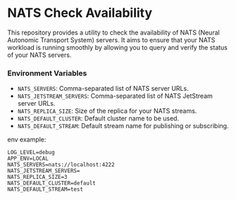 # NATS Check Availability

This repository provides a utility to check the availability of NATS (Neural Autonomic Transport System) servers. It aims to ensure that your NATS workload is running smoothly by allowing you to query and verify the status of your NATS servers.

### Environment Variables

- `NATS_SERVERS`: Comma-separated list of NATS server URLs.
- `NATS_JETSTREAM_SERVERS`: Comma-separated list of NATS JetStream server URLs.
- `NATS_REPLICA_SIZE`: Size of the replica for your NATS streams.
- `NATS_DEFAULT_CLUSTER`: Default cluster name to be used.
- `NATS_DEFAULT_STREAM`: Default stream name for publishing or subscribing.

env example: 

```env
LOG_LEVEL=debug
APP_ENV=LOCAL
NATS_SERVERS=nats://localhost:4222
NATS_JETSTREAM_SERVERS=
NATS_REPLICA_SIZE=3
NATS_DEFAULT_CLUSTER=default
NATS_DEFAULT_STREAM=test

```